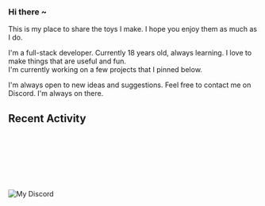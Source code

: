 ### Hi there ~ 
This is my place to share the toys I make. I hope you enjoy them as much as I do.

I'm a full-stack developer. Currently 18 years old, always learning. I love to make things that are useful and fun.<br/>
I'm currently working on a few projects that I pinned below.

I'm always open to new ideas and suggestions. Feel free to contact me on Discord. I'm always on there.

Recent Activity
----
<br/>
ㅤ

<!--RECENT_ACTIVITY:start-->
<!--RECENT_ACTIVITY:end-->
ㅤ
----

![My Discord](https://discord-readme-badge.vercel.app/api?id=957840712404193290)
